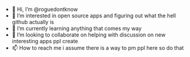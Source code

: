 - 👋 Hi, I’m @roguedontknow
- 👀 I’m interested in open source apps and figuring out what the hell github actually is 
- 🌱 I’m currently learning anything that comes my way
- 💞️ I’m looking to collaborate on helping with discussion on new interesting apps ppl create
- 📫 How to reach me i assume there is a way to pm ppl here so do that 

<!---
roguedontknow/roguedontknow is a ✨ special ✨ repository because its `README.md` (this file) appears on your GitHub profile.
You can click the Preview link to take a look at your changes.
--->
